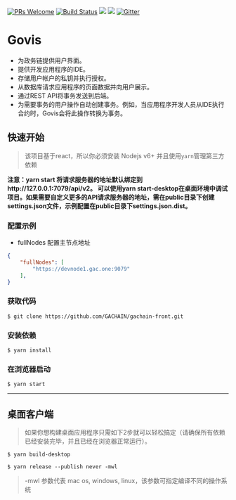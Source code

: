 [![PRs Welcome](https://img.shields.io/badge/PRs-welcome-brightgreen.svg?style=flat-square)](http://makeapullrequest.com)
[![Build Status](https://travis-ci.org/GACHAIN/gachain-front.svg?branch=master)](https://travis-ci.org/GACHAIN/gachain-front)
[![](https://tokei.rs/b1/github/GACHAIN/gachain-front)](https://github.com/GACHAIN/gachain-front)
![](https://reposs.herokuapp.com/?path=GACHAIN/gachain-front&style=flat)
[![Gitter](https://badges.gitter.im/Join%20Chat.svg)](https://gitter.im/GACHAIN?utm_source=badge&utm_medium=badge&utm_campaign=pr-badge)


# Govis

- 为政务链提供用户界面。
- 提供开发应用程序的IDE。
- 存储用户帐户的私钥并执行授权。
- 从数据库请求应用程序的页面数据并向用户展示。
- 通过REST API将事务发送到后端。
- 为需要事务的用户操作自动创建事务。例如，当应用程序开发人员从IDE执行合约时，Govis会将此操作转换为事务。

## 快速开始

> 该项目基于react，所以你必须安装 Nodejs v6+ 并且使用`yarn`管理第三方依赖

**注意：yarn start 将请求服务器的地址默认绑定到http://127.0.0.1:7079/api/v2。 可以使用yarn start-desktop在桌面环境中调试项目。如果需要自定义更多的API请求服务器的地址，需在public目录下创建settings.json文件，示例配置在public目录下settings.json.dist。**

### 配置示例
- fullNodes 配置主节点地址

```json
{
    "fullNodes": [
        "https://devnode1.gac.one:9079"
    ],
}
```

### 获取代码
`$ git clone https://github.com/GACHAIN/gachain-front.git`

### 安装依赖
`$ yarn install`

### 在浏览器启动
`$ yarn start`

---

## 桌面客户端

> 如果你想构建桌面应用程序只需如下2步就可以轻松搞定（请确保所有依赖已经安装完毕，并且已经在浏览器正常运行）。

`$ yarn build-desktop`

`$ yarn release --publish never -mwl`

> -mwl 参数代表 mac os, windows, linux，该参数可指定编译不同的操作系统
